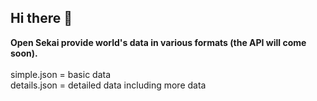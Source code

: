 ## Hi there 👋


**Open Sekai provide world's data in various formats (the API will come soon).**\
\
simple.json = basic data\
details.json = detailed data including more data
